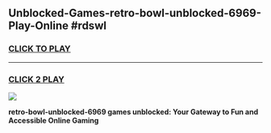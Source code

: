 
## Unblocked-Games-retro-bowl-unblocked-6969-Play-Online #rdswl
<h3>
<a href="https://news.freeplayer.one?title=retro-bowl-unblocked-6969&ref=3">CLICK TO PLAY</a></h3>
<hr>

<h3>
<a href="https://news.freeplayer.one?title=retro-bowl-unblocked-6969&ref=3">CLICK 2 PLAY</a>
  
</h3>

<a href="https://news.freeplayer.one?title=retro-bowl-unblocked-6969&ref=3"><img src="https://clearcache.store/games.png"></a>


**retro-bowl-unblocked-6969 games unblocked: Your Gateway to Fun and Accessible Online Gaming**
